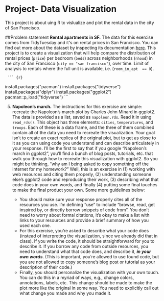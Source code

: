 # Project- Data Visualization

This project is about uing R to vislualize and plot the rental data in the city of San Francisco. 

##Problem statement
    **Rental apartments in SF.** The data for this exercise comes from 
    TidyTuesday and it's on rental prices in San Francisco. You can find 
    out more about the dataset by inspecting its documentation 
    [here](https://github.com/rfordatascience/tidytuesday/tree/master/data/2022/2022-07-05).
    This project is to create a visualization that will help compare the distribution
    of rental prices (`price`) per bedroom (`beds`) across neighborhoods 
    (`nhood`) in the city of San Francisco (`city == "san francisco"`), 
    over time. Limit of analysis to rentals where the full unit is available,
    i.e. (`room_in_apt	== 0`). 

     ``` {r}
install.packages("pacman")
install.packages("tidyverse")
install.packages("dplyr")
install.packages("ggplot2")
pacman::p_load("tidyverse")
    ```
    

5.  **Napoleon’s march.** The instructions for this exercise are simple:
    recreate the Napoleon’s march plot by Charles John Minard in
    ggplot2. The data is provided as a list, saved as `napoleon.rds`.
    Read it in using `read_rds()`. This object has three elements:
    `cities`, `temperatures`, and `troops`. Each of these is a data
    frame, and the three of them combined contain all of the data you
    need to recreate the visualization. Your goal isn’t to create an
    exact replica of the original plot, but to get as close to it as you
    can using code you understand and can describe articulately in your
    response. I’ll be the first to say that if you google “Napoleon’s
    march in ggplot2”, you’ll find a bunch of blog posts, tutorials,
    etc. that walk you through how to recreate this visualization with
    ggplot2. So you might be thinking, “why am I being asked to copy
    something off the internet for my homework?” Well, this is an
    exercise in (1) working with web resources and citing them
    properly, (2) understanding someone else’s ggplot2 code and
    reproducing their work, (3) describing what that code does in your
    own words, and finally (4) putting some final touches to make the
    final product your own. Some more guidelines below:

    -   You should make sure your response properly cites all of the
        resources you use. I’m defining “use” to include “browse, read,
        get inspired by, or directly borrow snippets of code from”. You
        don’t need to worry about formal citations, it’s okay to make a
        list with links to your resources and provide a brief summary of
        how you used each one.
    -   For this exercise, you’re asked to describe what your code does
        (instead of interpreting the visualization, since we already did
        that in class). If you write the code, it should be
        straightforward for you to describe it. If you borrow any code
        from outside resources, you need to understand what that code
        does, and describe it, ***in your own words***. (This is
        important, you’re allowed to use found code, but you are not
        allowed to copy someone’s blog post or tutorial as your
        description of their code.)
    -   Finally, you should personalize the visualization with your own
        touch. You can do this in a myriad of ways, e.g., change colors,
        annotations, labels, etc. This change should be made to make the
        plot more like the original in some way. You need to explicitly
        call out what change you made and why you made it.
